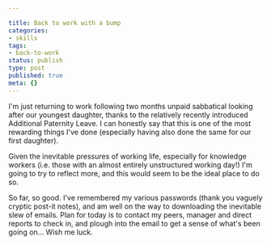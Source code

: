 ```yaml
---

title: Back to work with a bump
categories:
- skills
tags:
- back-to-work
status: publish
type: post
published: true
meta: {}
---
```


<p>
  I'm just returning to work following two months unpaid sabbatical looking
  after our youngest daughter, thanks to the relatively recently introduced
  Additional Paternity Leave. I can honestly say that this is one of the most
  rewarding things I've done (especially having also done the same for our
  first daughter).
</p><!-- more -->

<p>
  Given the inevitable pressures of working life, especially for knowledge
  workers (i.e. those with an almost entirely unstructured working day!)
  I'm going to try to reflect more, and this would seem to be the ideal
  place to do so.
</p>
<p>
  So far, so good. I've remembered my various passwords (thank you vaguely
  cryptic post-it notes), and am well on the way to downloading the inevitable
  slew of emails. Plan for today is to contact my peers, manager and direct
  reports to check in, and plough into the email to get a sense of what's
  been going on... Wish me luck.
</p>
